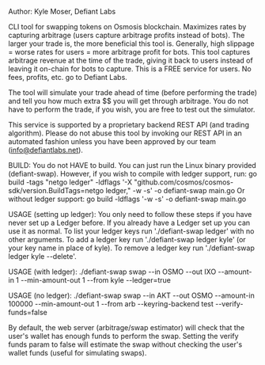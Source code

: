Author: Kyle Moser, Defiant Labs

CLI tool for swapping tokens on Osmosis blockchain. Maximizes rates by capturing arbitrage (users capture arbitrage profits instead of bots).
The larger your trade is, the more beneficial this tool is. Generally, high slippage = worse rates for users = more arbitrage profit for bots. 
This tool captures arbitrage revenue at the time of the trade, giving it back to users instead of leaving it on-chain for bots to capture. This is a FREE service for users. No fees, profits, etc. go to Defiant Labs. 

The tool will simulate your trade ahead of time (before performing the trade) and tell you how much extra $$ you will get through arbitrage. You do not have to perform the trade, if you wish, you are free to test out the simulator. 

This service is supported by a proprietary backend REST API (and trading algorithm). Please do not abuse this tool by invoking our REST API in an automated fashion unless you have been approved by our team (info@defiantlabs.net). 


BUILD:
You do not HAVE to build. You can just run the Linux binary provided (defiant-swap).
However, if you wish to compile with ledger support, run:
go build -tags "netgo ledger" -ldflags '-X "github.com/cosmos/cosmos-sdk/version.BuildTags=netgo ledger," -w -s' -o defiant-swap main.go
Or without ledger support:
go build -ldflags '-w -s' -o defiant-swap main.go

USAGE (setting up ledger):
You only need to follow these steps if you have never set up a Ledger before. If you already have a Ledger set up you can use it as normal.
To list your ledger keys run './defiant-swap ledger' with no other arguments.
To add a ledger key run './defiant-swap ledger kyle' (or your key name in place of kyle).
To remove a ledger key run './defiant-swap ledger kyle --delete'.

USAGE (with ledger):
./defiant-swap swap --in OSMO --out IXO --amount-in 1 --min-amount-out 1 --from kyle --ledger=true

USAGE (no ledger):
 ./defiant-swap swap --in AKT --out OSMO --amount-in 100000 --min-amount-out 1 --from arb --keyring-backend test --verify-funds=false

By default, the web server (arbitrage/swap estimator) will check that the user's wallet has enough funds to perform the swap.
Setting the verify funds param to false will estimate the swap without checking the user's wallet funds (useful for simulating swaps). 
